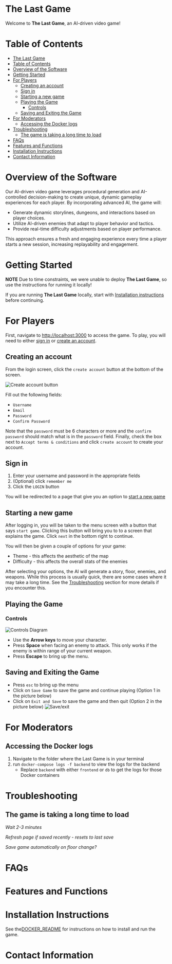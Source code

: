 # The Last Game
Welcome to __The Last Game__, an AI-driven video game!


# Table of Contents
- [The Last Game](#the-last-game)
- [Table of Contents](#table-of-contents)
- [Overview of the Software](#overview-of-the-software)
- [Getting Started](#getting-started)
- [For Players](#for-players)
  - [Creating an account](#creating-an-account)
  - [Sign in](#sign-in)
  - [Starting a new game](#starting-a-new-game)
  - [Playing the Game](#playing-the-game)
    - [Controls](#controls)
  - [Saving and Exiting the Game](#saving-and-exiting-the-game)
- [For Moderators](#for-moderators)
  - [Accessing the Docker logs](#accessing-the-docker-logs)
- [Troubleshooting](#troubleshooting)
  - [The game is taking a long time to load](#the-game-is-taking-a-long-time-to-load)
- [FAQs](#faqs)
- [Features and Functions](#features-and-functions)
- [Installation Instructions](#installation-instructions)
- [Contact Information](#contact-information)


# Overview of the Software 
Our AI-driven video game leverages procedural generation and AI-controlled decision-making to create unique, dynamic gameplay experiences for each player. By incorporating advanced AI, the game will:

- Generate dynamic storylines, dungeons, and interactions based on player choices.
- Utilize AI-driven enemies that adapt to player behavior and tactics.
- Provide real-time difficulty adjustments based on player performance.

This approach ensures a fresh and engaging experience every time a player starts a new session, increasing replayability and engagement.


# Getting Started
**NOTE** Due to time constraints, we were unable to deploy __The Last Game__, so use the instructions for running it locally!

If you are running __The Last Game__ locally, start with [Installation instructions](#installation-instructions) before continuing.


# For Players 
First, navigate to [http://localhost:3000](http://localhost:3000) to access the game. To play, you will need to either [sign in](#sign-in) or [create an account](#creating-an-account).

## Creating an account
From the login screen, click the `create account` button at the bottom of the screen.

![Create account button](./assets/login.png)

Fill out the following fields:
- `Username`
- `Email`
- `Password`
- `Confirm Password`

Note that the `password` must be 6 characters or more and the `confirm password` should match what is in the `password` field.
Finally, check the box next to `Accept terms & conditions` and click `create account` to create your account.

## Sign in
1. Enter your username and password in the appropriate fields
2. (Optional) click `remember me`
3. Click the `LOGIN` button

You will be redirected to a page that give you an option to [start a new game](#starting-a-new-game)  

## Starting a new game
After logging in, you will be taken to the menu screen with a button that says `start game`. Clicking this button will bring you to to a screen that explains the game. Click `next` in the bottom right to continue.

You will then be given a couple of options for your game:
- Theme - this affects the aesthetic of the map
- Difficulty - this affects the overall stats of the enemies

After selecting your options, the AI will generate a story, floor, enemies, and weapons. While this process is usually quick, there are some cases where it may take a long time. See the [Troubleshooting](#troubleshooting) section for more details if you encounter this.


## Playing the Game

### Controls
![Controls Diagram](./assets/controls.png)

- Use the **Arrow keys** to move your character.
- Press **Space** when facing an enemy to attack. This only works if the enemy is within range of your current weapon.
- Press **Escape** to bring up the menu.

## Saving and Exiting the Game
- Press `esc` to bring up the menu
- Click on `Save Game` to save the game and continue playing (Option 1 in the picture below)
- Click on `Exit and Save` to save the game and then quit (Option 2 in the picture below)
![Save/exit](./assets/saveexit.png)


# For Moderators

## Accessing the Docker logs
1. Navigate to the folder where the Last Game is in your terminal
2. run `docker-compose logs -f backend` to view the logs for the backend
    - Replace `backend` with either `frontend` or `db` to get the logs for those Docker containers


# Troubleshooting
## The game is taking a long time to load
_Wait 2-3 minutes_

_Refresh page if saved recently - resets to last save_

  _Save game automatically on floor change?_


# FAQs 


# Features and Functions 


# Installation Instructions 
See the[DOCKER_README](../DOCKER_README.md) for instructions on how to install and run the game.


# Contact Information 
